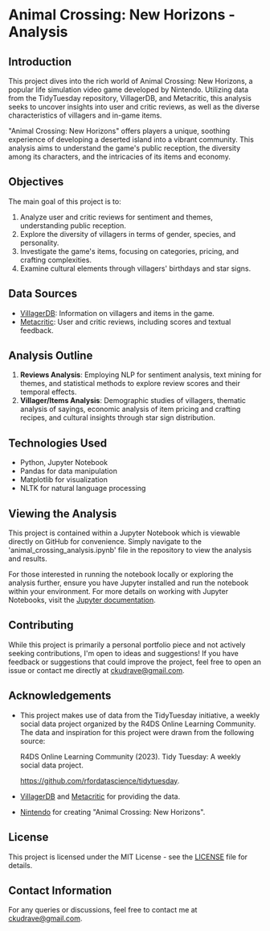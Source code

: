 # Animal Crossing: New Horizons - Analysis

## Introduction
This project dives into the rich world of Animal Crossing: New Horizons, a popular life simulation video game developed by Nintendo. Utilizing data from the TidyTuesday repository, VillagerDB, and Metacritic, this analysis seeks to uncover insights into user and critic reviews, as well as the diverse characteristics of villagers and in-game items.

"Animal Crossing: New Horizons" offers players a unique, soothing experience of developing a deserted island into a vibrant community. This analysis aims to understand the game's public reception, the diversity among its characters, and the intricacies of its items and economy.

## Objectives
The main goal of this project is to:
1. Analyze user and critic reviews for sentiment and themes, understanding public reception.
2. Explore the diversity of villagers in terms of gender, species, and personality.
3. Investigate the game's items, focusing on categories, pricing, and crafting complexities.
4. Examine cultural elements through villagers' birthdays and star signs.

## Data Sources
- [VillagerDB](https://github.com/jefflomacy/villagerdb): Information on villagers and items in the game.
- [Metacritic](https://www.metacritic.com/game/animal-crossing-new-horizons/critic-reviews/?platform=switch): User and critic reviews, including scores and textual feedback.

## Analysis Outline
1. **Reviews Analysis**: Employing NLP for sentiment analysis, text mining for themes, and statistical methods to explore review scores and their temporal effects.
2. **Villager/Items Analysis**: Demographic studies of villagers, thematic analysis of sayings, economic analysis of item pricing and crafting recipes, and cultural insights through star sign distribution.

## Technologies Used
- Python, Jupyter Notebook
- Pandas for data manipulation
- Matplotlib for visualization
- NLTK for natural language processing

## Viewing the Analysis
This project is contained within a Jupyter Notebook which is viewable directly on GitHub for convenience. Simply navigate to the 'animal_crossing_analysis.ipynb' file in the repository to view the analysis and results.

For those interested in running the notebook locally or exploring the analysis further, ensure you have Jupyter installed and run the notebook within your environment. For more details on working with Jupyter Notebooks, visit the [Jupyter documentation](https://docs.jupyter.org/en/latest/).

## Contributing
While this project is primarily a personal portfolio piece and not actively seeking contributions, I'm open to ideas and suggestions! If you have feedback or suggestions that could improve the project, feel free to open an issue or contact me directly at ckudrave@gmail.com.

## Acknowledgements
- This project makes use of data from the TidyTuesday initiative, a weekly social data project organized by the R4DS Online Learning Community. The data and inspiration for this project were drawn from the following source:

    R4DS Online Learning Community (2023). Tidy Tuesday: A weekly social data project.
  
    https://github.com/rfordatascience/tidytuesday.

- [VillagerDB](https://github.com/jefflomacy/villagerdb) and [Metacritic](https://www.metacritic.com/game/animal-crossing-new-horizons/critic-reviews/?platform=switch) for providing the data.
- [Nintendo](https://www.nintendo.com/us/store/products/animal-crossing-new-horizons-switch/) for creating "Animal Crossing: New Horizons".

## License
This project is licensed under the MIT License - see the [LICENSE](https://github.com/camden-kudrave/animal_crossing?tab=MIT-1-ov-file) file for details.

## Contact Information
For any queries or discussions, feel free to contact me at ckudrave@gmail.com.








  


